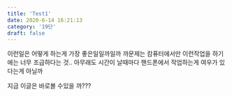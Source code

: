 ```yaml
---
title: 'Test1'
date: 2020-6-14 16:21:13
category: '19단'
draft: false
---
```


이런일은 어떻게 하는게 가장 좋은일일까일까
까문제는 캄퓨터에서만 이런작업을 하기에는 너무 조급하다는 것..
아무래도 시간이 날때마다 핸드폰에서 작업하는게 여우가 있다는게 아닐까

지금 이글은 바로볼 수있을 까???

> 

<!--stackedit_data:
eyJoaXN0b3J5IjpbNzI2NTM4ODI0LDc1NDIyMjI0MCwxMzU2ND
cwMDA5XX0=
-->